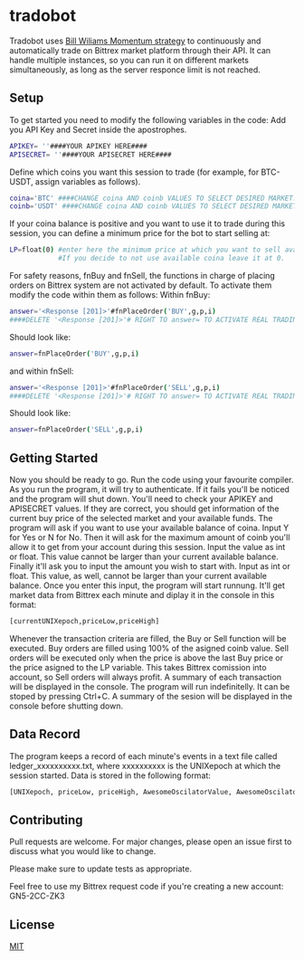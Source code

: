 # tradobot

Tradobot uses [Bill Wiliams Momentum strategy](https://tradingstrategyguides.com/bill-williams-awesome-oscillator-strategy/#:~:text=The%20Bill%20Williams%20Awesome%20Oscillator,confirming%20the%20price%20action%20shift.) to continuously and automatically trade on Bittrex market platform through their API. It can handle multiple instances, so you can run it on different markets simultaneously, as long as the server responce limit is not reached.

## Setup

To get started you need to modify the following variables in the code:
Add you API Key and Secret inside the apostrophes.
```bash
APIKEY= ''####YOUR APIKEY HERE####
APISECRET= ''####YOUR APISECRET HERE####
```
Define which coins you want this session to trade (for example, for BTC-USDT, assign variables as follows).
```bash
coina='BTC' ####CHANGE coina AND coinb VALUES TO SELECT DESIRED MARKET.
coinb='USDT' ####CHANGE coina AND coinb VALUES TO SELECT DESIRED MARKET.
```
If your coina balance is positive and you want to use it to trade during this session, you can define a minimum price for the bot to start selling at:
```bash
LP=float(0) #enter here the minimum price at which you want to sell available coina.
            #If you decide to not use available coina leave it at 0.
```
For safety reasons, fnBuy and fnSell, the functions in charge of placing orders on Bittrex system are not activated by default. To activate them modify the code within them as follows:
Within fnBuy:
```bash
answer='<Response [201]>'#fnPlaceOrder('BUY',g,p,i)
####DELETE '<Response [201]>'# RIGHT TO answer= TO ACTIVATE REAL TRADING####
```
Should look like:
```bash
answer=fnPlaceOrder('BUY',g,p,i)
```
and within fnSell:
```bash
answer='<Response [201]>'#fnPlaceOrder('SELL',g,p,i)
####DELETE '<Response [201]>'# RIGHT TO answer= TO ACTIVATE REAL TRADING####
```
Should look like:
```bash
answer=fnPlaceOrder('SELL',g,p,i)
```
## Getting Started
Now you should be ready to go. Run the code using your favourite compiler.
As you run the program, it will try to authenticate. If it fails you'll be noticed and the program will shut down. You'll need to check your APIKEY and APISECRET values. If they are correct, you should get information of the current buy price of the selected market and your available funds.
The program will ask if you want to use your available balance of coina. Input Y for Yes or N for No.
Then it will ask for the maximum amount of coinb you'll allow it to get from your account during this session. Input the value as int or float. This value cannot be larger than your current available balance.
Finally it'll ask you to input the amount you wish to start with. Input as int or float. This value, as well, cannot be larger than your current available balance.
Once you enter this input, the program will start runnung. It'll get market data from Bittrex each minute and diplay it in the console in this format:
```bash
[currentUNIXepoch,priceLow,priceHigh]
```
Whenever the transaction criteria are filled, the Buy or Sell function will be executed. Buy orders are filled using 100% of the asigned coinb value. Sell orders will be executed only when the price is above the last Buy price or the price asigned to the LP variable. This takes Bittrex comission into account, so Sell orders will always profit.
A summary of each transaction will be displayed in the console.
The program will run indefinitelly. It can be stoped by pressing Ctrl+C. A summary of the sesion will be displayed in the console before shutting down.
## Data Record
The program keeps a record of each minute's events in a text file called ledger_xxxxxxxxxx.txt, where xxxxxxxxxx is the UNIXepoch at which the session started. Data is stored in the following format:
```bash
[UNIXepoch, priceLow, priceHigh, AwesomeOscilatorValue, AwesomeOscilatorCue, transactionType, lastBuyPrice]
```

## Contributing
Pull requests are welcome. For major changes, please open an issue first to discuss what you would like to change.

Please make sure to update tests as appropriate.

Feel free to use my Bittrex request code if you're creating a new account: GN5-2CC-ZK3

## License
[MIT](https://choosealicense.com/licenses/mit/)
